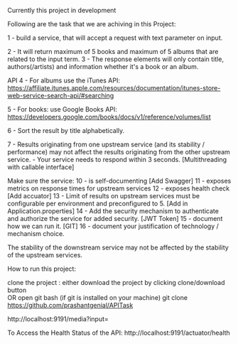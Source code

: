 Currently this project in development 

Following are the task that we are achiving in this Project:

1 - build a service, that will accept a request with text parameter on input.

2 - It will return maximum of 5 books and maximum of 5 albums that are related to the input term. 
3 - The response elements will only contain title, authors(/artists) and information whether it's a book or an album.

API
4 - For albums use the iTunes API: https://affiliate.itunes.apple.com/resources/documentation/itunes-store-web-service-search-api/#searching

5 - For books: use Google Books API: https://developers.google.com/books/docs/v1/reference/volumes/list
 
6 - Sort the result by title alphabetically.

7 - Results originating from one upstream service (and its stability / performance) may not affect the results originating from the other upstream service.
	 - Your service needs to respond within 3 seconds. [Multithreading with callable interface]
 
Make sure the service:
10 - is self-documenting [Add Swagger]
11 - exposes metrics on response times for upstream services
12 - exposes health check [Add accuator]
13 - Limit of results on upstream services must be configurable per environment and preconfigured to 5. [Add in Application.properties]
14 - Add the security mechanism to authenticate and authorize the service for added security. [JWT Token]
15 - document how we can run it. [GIT]
16 - document your justification of technology / mechanism choice.


The stability of the downstream service may not be affected by the stability of the upstream services.

How to run this project:

clone the project : 
either download the project by clicking clone/download button  
OR
open git bash (if git is installed on your machine)
git clone https://github.com/prashantgenial/APITask

http://localhost:9191/media?input=

To Access the Health Status of the API:
http://localhost:9191/actuator/health
